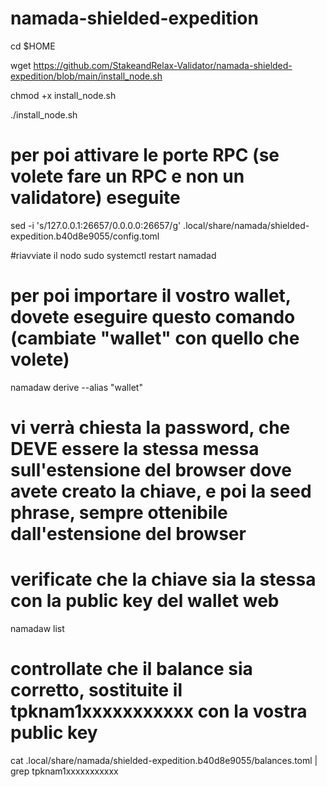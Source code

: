 # namada-shielded-expedition


cd $HOME

wget https://github.com/StakeandRelax-Validator/namada-shielded-expedition/blob/main/install_node.sh

chmod +x install_node.sh

./install_node.sh

# per poi attivare le porte RPC (se volete fare un RPC e non un validatore) eseguite

sed -i 's/127.0.0.1:26657/0.0.0.0:26657/g' .local/share/namada/shielded-expedition.b40d8e9055/config.toml

#riavviate il nodo
sudo systemctl restart namadad

# per poi importare il vostro wallet, dovete eseguire questo comando (cambiate "wallet" con quello che volete)
namadaw derive --alias "wallet"
# vi verrà chiesta la password, che DEVE essere la stessa messa sull'estensione del browser dove avete creato la chiave, e poi la seed phrase, sempre ottenibile dall'estensione del browser

# verificate che la chiave sia la stessa con la public key del wallet web
namadaw list

# controllate che il balance sia corretto, sostituite il tpknam1xxxxxxxxxxx con la vostra public key
cat .local/share/namada/shielded-expedition.b40d8e9055/balances.toml | grep tpknam1xxxxxxxxxxx
